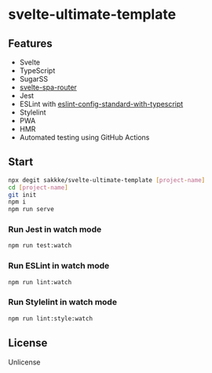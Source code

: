 # svelte-ultimate-template

## Features

- Svelte
- TypeScript
- SugarSS
- [svelte-spa-router](https://github.com/ItalyPaleAle/svelte-spa-router)
- Jest
- ESLint with [eslint-config-standard-with-typescript](https://github.com/standard/eslint-config-standard-with-typescript)
- Stylelint
- PWA
- HMR
- Automated testing using GitHub Actions

## Start

```sh
npx degit sakkke/svelte-ultimate-template [project-name]
cd [project-name]
git init
npm i
npm run serve
```

### Run Jest in watch mode

```sh
npm run test:watch
```

### Run ESLint in watch mode

```sh
npm run lint:watch
```

### Run Stylelint in watch mode

```sh
npm run lint:style:watch
```

## License

Unlicense